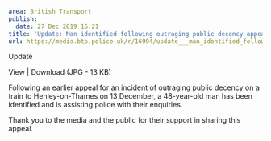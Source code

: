 ```yaml
area: British Transport
publish:
  date: 27 Dec 2019 16:21
title: 'Update: Man identified following outraging public decency appeal - Henley-on-Thames'
url: https://media.btp.police.uk/r/16994/update___man_identified_following_outraging_publi
```

Update

View | Download (JPG - 13 KB)

Following an earlier appeal for an incident of outraging public decency on a train to Henley-on-Thames on 13 December, a 48-year-old man has been identified and is assisting police with their enquiries.

Thank you to the media and the public for their support in sharing this appeal.
